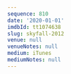 ```yaml
---
sequence: 810
date: '2020-01-01'
imdbId: tt1074638
slug: skyfall-2012
venue: null
venueNotes: null
medium: iTunes
mediumNotes: null
---
```


